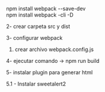 npm install webpack --save-dev  
npm install webpack -cli -D   

2- crear carpeta src y dist 

3- configurar webpack
1. crear archivo webpack.config.js

4- ejecutar comando ->
npm run build

5- instalar plugin para generar html

5.1 - Instalar sweetalert2